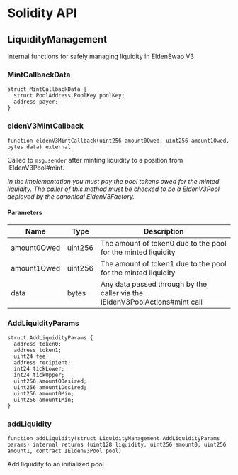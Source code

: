 # Solidity API

## LiquidityManagement

Internal functions for safely managing liquidity in EldenSwap V3

### MintCallbackData

```solidity
struct MintCallbackData {
  struct PoolAddress.PoolKey poolKey;
  address payer;
}
```

### eldenV3MintCallback

```solidity
function eldenV3MintCallback(uint256 amount0Owed, uint256 amount1Owed, bytes data) external
```

Called to `msg.sender` after minting liquidity to a position from IEldenV3Pool#mint.

_In the implementation you must pay the pool tokens owed for the minted liquidity.
The caller of this method must be checked to be a EldenV3Pool deployed by the canonical EldenV3Factory._

#### Parameters

| Name | Type | Description |
| ---- | ---- | ----------- |
| amount0Owed | uint256 | The amount of token0 due to the pool for the minted liquidity |
| amount1Owed | uint256 | The amount of token1 due to the pool for the minted liquidity |
| data | bytes | Any data passed through by the caller via the IEldenV3PoolActions#mint call |

### AddLiquidityParams

```solidity
struct AddLiquidityParams {
  address token0;
  address token1;
  uint24 fee;
  address recipient;
  int24 tickLower;
  int24 tickUpper;
  uint256 amount0Desired;
  uint256 amount1Desired;
  uint256 amount0Min;
  uint256 amount1Min;
}
```

### addLiquidity

```solidity
function addLiquidity(struct LiquidityManagement.AddLiquidityParams params) internal returns (uint128 liquidity, uint256 amount0, uint256 amount1, contract IEldenV3Pool pool)
```

Add liquidity to an initialized pool

